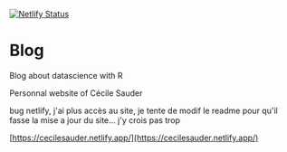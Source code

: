 [![Netlify Status](https://api.netlify.com/api/v1/badges/d55d9330-156c-4d83-a46f-7822eaf93211/deploy-status)](https://app.netlify.com/sites/cecilesauder/deploys)

# Blog


Blog about datascience with R 

Personnal website of Cécile Sauder

bug netlify, j'ai plus accès au site, je tente de modif le readme pour qu'il fasse la mise a jour du site... j'y crois pas trop


[https://cecilesauder.netlify.app/](https://cecilesauder.netlify.app/)

